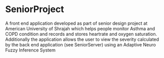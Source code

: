 # SeniorProject

A front end application developed as part of senior design project at American University of Shrajah which helps people monitor Asthma and COPD condition and records and stores heartrate and oxygen saturation. Additionally the application allows the user to view the severity calculated by the back end application (see SeniorServer) using an Adaptive Neuro Fuzzy Inference System
